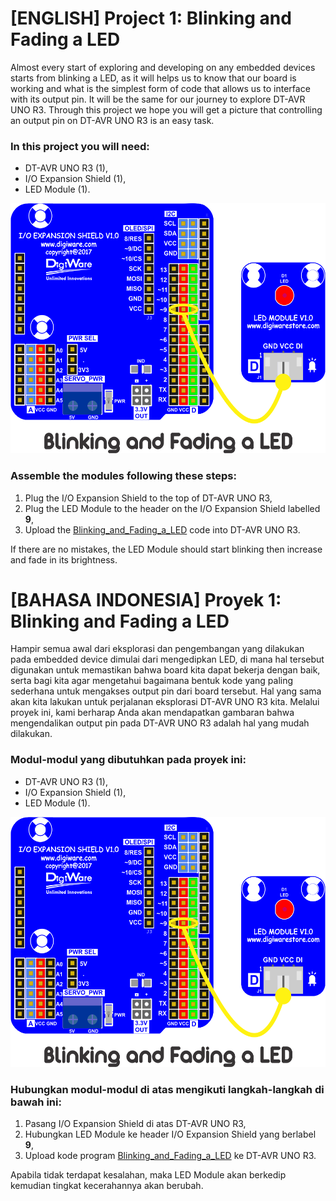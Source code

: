 # [ENGLISH] Project 1: Blinking and Fading a LED
Almost every start of exploring and developing on any embedded devices starts from blinking a LED, as it will helps us to know that our board is working and what is the simplest form of code that allows us to interface with its output pin. It will be the same for our journey to explore DT-AVR UNO R3. Through this project we hope you will get a picture that controlling an output pin on DT-AVR UNO R3 is an easy task.

### In this project you will need:
* DT-AVR UNO R3 (1),
* I/O Expansion Shield (1),
* LED Module (1).

<img src="/images/Blinking_and_Fading_a_LED.png" height="400">

### Assemble the modules following these steps:
1. Plug the I/O Expansion Shield to the top of DT-AVR UNO R3,
2. Plug the LED Module to the header on the I/O Expansion Shield labelled **9**,
3. Upload the [Blinking_and_Fading_a_LED](/01_Blinking_and_Fading_a_LED/Blinking_and_Fading_a_LED) code into DT-AVR UNO R3.

If there are no mistakes, the LED Module should start blinking then increase and fade in its brightness.

# [BAHASA INDONESIA] Proyek 1: Blinking and Fading a LED
Hampir semua awal dari eksplorasi dan pengembangan yang dilakukan pada embedded device dimulai dari mengedipkan LED, di mana hal tersebut digunakan untuk memastikan bahwa board kita dapat bekerja dengan baik, serta bagi kita agar mengetahui bagaimana bentuk kode yang paling sederhana untuk mengakses output pin dari board tersebut. Hal yang sama akan kita lakukan untuk perjalanan eksplorasi DT-AVR UNO R3 kita. Melalui proyek ini, kami berharap Anda akan mendapatkan gambaran bahwa mengendalikan output pin pada DT-AVR UNO R3 adalah hal yang mudah dilakukan.

### Modul-modul yang dibutuhkan pada proyek ini:
* DT-AVR UNO R3 (1),
* I/O Expansion Shield (1),
* LED Module (1).

<img src="/images/Blinking_and_Fading_a_LED.png" height="400">

### Hubungkan modul-modul di atas mengikuti langkah-langkah di bawah ini:
1. Pasang I/O Expansion Shield di atas DT-AVR UNO R3,
2. Hubungkan LED Module ke header I/O Expansion Shield yang berlabel **9**,
3. Upload kode program [Blinking_and_Fading_a_LED](/01_Blinking_and_Fading_a_LED/Blinking_and_Fading_a_LED) ke DT-AVR UNO R3.

Apabila tidak terdapat kesalahan, maka LED Module akan berkedip kemudian tingkat kecerahannya akan berubah.
